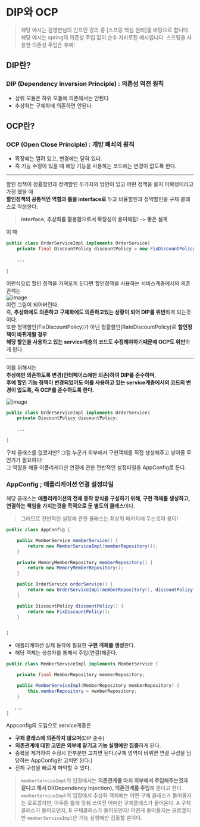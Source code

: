 # DIP와 OCP    
> 해당 예시는 김영한님의 인프런 강의 중 [스프링 핵심 원리]를 바탕으로 합니다.   
> 해당 예시는 spring의 의존성 주입 없이 순수 자바로된 예시입니다. 스프링을 사용한 의존성 주입은 후에! 

## DIP란?
### DIP (Dependency Inversion Principle) : 의존성 역전 원칙 ###
* 상위 모듈은 하위 모듈에 의존해서는 안된다
* 추상화는 구체화에 의존하면 안된다.

## OCP란?
### OCP (Open Close Principle) : 개방 폐쇠의 원직 ###
* 확장에는 열려 있고, 변경에는 닫혀 있다.
* 즉 기능 수정이 있을 때 해당 기능을 사용하는 코드에는 변경이 없도록 한다. 
---------------------------------------------------------------   
   
   
할인 정책이 정률할인과 정액할인 두가지의 방안이 있고 어떤 정책을 쓸지 미확정이라고 가정 했을 때   
**할인정책의 공통적인 역할과 틀을 interface로** 두고 비율할인과 정액할인을 구체 클래스로 작성한다.    
> **interface, 추상화를 활용함으로서 확장성이 용이해짐! -> 좋은 설계**   

이 때    
```java
public class OrderServiceImpl implements OrderService{
    private final DiscountPolicy discountPolicy = new FixDiscountPolicy();
    
    ...
    
}
```   
이런식으로 할인 정책을 가져오게 된다면 할인정책을 사용하는 서비스계층에서의 의존관계는   
![image](https://user-images.githubusercontent.com/108853290/182097253-45f76bbd-a628-41e6-95f8-6dc3080d9f9d.png)   
이런 그림이 되어버린다.   
즉, **추상화에도 의존하고 구체화에도 의존하고있는 상황이 되어 DIP를 위반**하게 되는것이다.   
또한 정액할인(FixDiscountPolicy)가 아닌 정률할인(RateDiscountPolicy)로 **할인정책이 바뀌게될 경우   
해당 할인을 사용하고 있는 service계층의 코드도 수정해야하기때문에 OCP도 위반**하게 된다.  

  ---------------------------------------------------------------------------   
  
이를 위해서는    
**추상에만 의존하도록 변경(인터페이스에만 의존)하여 DIP를 준수하며,  
후에 할인 기능 정책이 변경되었어도 이를 사용하고 있는 service계층에서의 코드의 변경이 없도록, 즉 OCP를 준수하도록 한다.**   
      
![image](https://user-images.githubusercontent.com/108853290/182101435-59359f8e-5650-4064-81b9-cdb50a8938d8.png)      

```java
public class OrderServiceImpl implements OrderService{
    private DiscountPolicy discountPolicy;
    
    ...
    
}
```    
구체 클래스를 없앴지만? 그럼 누군가 외부에서 구현객체를 직접 생성해주고 넣어줄 무언가가 필요하다!   
그 역할을 해줄 어플리케이션 연결에 관한 전반적인 설정파일을 AppConfig로 둔다.    
      
      
### AppConfig ; 애플리케이션 연결 설정파일 ###   
해당 클래스는 **애플리케이션의 전체 동작 방식을 구성하기 위해, 구현 객체를 생성하고, 연결하는 책임을 가지는것을 목적으로 둔 별도의 클래스**이다.   
> 그러므로 전반적인 설정에 관한 클래스는 최상위 패키지에 두는것이 용이!   

```java
public class AppConfig {

    public MemberService memberService() {
        return new MemberServiceImpl(memberRepository());
    }

    private MemoryMemberRepository memberRepository() {
        return new MemoryMemberRepository();
    }

    public OrderService orderService() {
        return new OrderServiceImpl(memberRepository(), discountPolicy());
    }

    public DiscountPolicy discountPolicy() {
        return new FixDiscountPolicy();
    }


}
```
* 애플리케이션 실제 동작에 필요한 **구현 객체를 생성**한다.
* 해당 객체는 생성자를 통해서 주입(연결)해준다.   

```java
public class MemberServiceImpl implements MemberService {

    private final MemberRepository memberRepository;

    public MemberServiceImpl(MemberRepository memberRepository) {
        this.memberRepository = memberRepository;
    }
    
   ...
}

```
Appconfig의 도입으로 service계층은 
* **구체 클래스에 의존하지 않으며**(DIP 준수)
* **의존관계에 대한 고민은 외부에 맡기고 기능 실행에만 집중**하게 된다.
* 중복을 제거하여 수정시 한부분만 고치면 된다.(구체 영역이 바뀌면 연결 구성을 담당하는 AppConfig만 고치면 된다.)   
* 전체 구성을 빠르게 파악할 수 있다.
   
   
> `memberServiceImpl`의 입장에서는 **의존관계를 마치 외부에서 주입해주는것과 같다고 해서 DI(Dependency Injection), 의존관계를 주입**해 준다고 한다.   
`memberServiceImpl`의 입장에서 추상화 객체에는 어떤 구체 클래스가 들어올지는 모르겠지만, 아무튼 틀에 맞춰 쓰여진 어떠한 구체클래스가 들어온다. A 구체클래스가 들어오던지, B 구체클래스가 들어오던지! 어떤게 들어올지는 모르겠지만 `memberServiceImpl`은 기능 실행에만 집중할 뿐이다.
